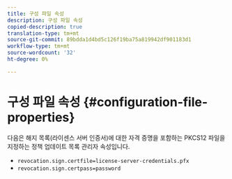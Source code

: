 ```yaml
---
title: 구성 파일 속성
description: 구성 파일 속성
copied-description: true
translation-type: tm+mt
source-git-commit: 89bdda1d4bd5c126f19ba75a819942df901183d1
workflow-type: tm+mt
source-wordcount: '32'
ht-degree: 0%

---
```



# 구성 파일 속성 {#configuration-file-properties}

다음은 해지 목록(라이센스 서버 인증서)에 대한 자격 증명을 포함하는 PKCS12 파일을 지정하는 정책 업데이트 목록 관리자 속성입니다.

* `revocation.sign.certfile=license-server-credentials.pfx`
* `revocation.sign.certpass=password`

